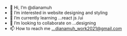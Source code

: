 - 👋 Hi, I’m @dianamuh
- 👀 I’m interested in website designing and styling
- 🌱 I’m currently learning ...react js /ui
- 💞️ I’m looking to collaborate on ...designing
- 📫 How to reach me ...dianamuh_work2021@gmail.com

<!---
dianamuh/dianamuh is a ✨ special ✨ repository because its `README.md` (this file) appears on your GitHub profile.
You can click the Preview link to take a look at your changes.
--->
